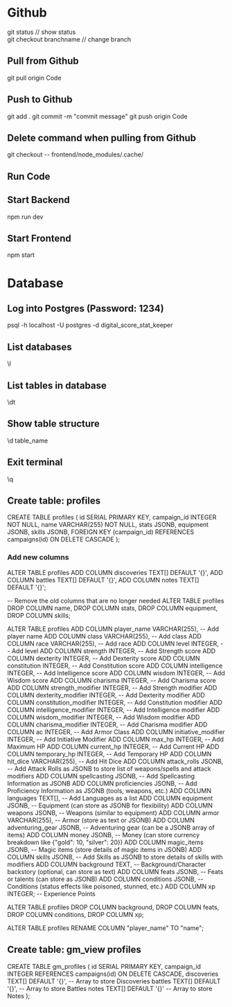 # Github
git status // show status  
git checkout branchname // change branch  
## Pull from Github
git pull origin Code
## Push to Github
git add .
git commit -m "commit message"
git push origin Code

## Delete command when pulling from Github
git checkout -- frontend/node_modules/.cache/

## Run Code
## Start Backend
npm run dev
## Start Frontend
npm start

# Database
## Log into Postgres (Password: 1234)
psql -h localhost -U postgres -d digital_score_stat_keeper
## List databases
\l
## List tables in database
\dt
## Show table structure
\d table_name
## Exit terminal
\q

## Create table: profiles
CREATE TABLE profiles (
  id SERIAL PRIMARY KEY,
  campaign_id INTEGER NOT NULL,
  name VARCHAR(255) NOT NULL,
  stats JSONB,
  equipment JSONB,
  skills JSONB,
  FOREIGN KEY (campaign_id) REFERENCES campaigns(id) ON DELETE CASCADE
);

### Add new columns
ALTER TABLE profiles
ADD COLUMN discoveries TEXT[] DEFAULT '{}',
ADD COLUMN battles TEXT[] DEFAULT '{}',
ADD COLUMN notes TEXT[] DEFAULT '{}';


-- Remove the old columns that are no longer needed
ALTER TABLE profiles
DROP COLUMN name,
DROP COLUMN stats,
DROP COLUMN equipment,
DROP COLUMN skills;



ALTER TABLE profiles
ADD COLUMN player_name VARCHAR(255),  -- Add player name
ADD COLUMN class VARCHAR(255),  -- Add class
ADD COLUMN race VARCHAR(255),  -- Add race
ADD COLUMN level INTEGER,  -- Add level
ADD COLUMN strength INTEGER,  -- Add Strength score
ADD COLUMN dexterity INTEGER,  -- Add Dexterity score
ADD COLUMN constitution INTEGER,  -- Add Constitution score
ADD COLUMN intelligence INTEGER,  -- Add Intelligence score
ADD COLUMN wisdom INTEGER,  -- Add Wisdom score
ADD COLUMN charisma INTEGER,  -- Add Charisma score
ADD COLUMN strength_modifier INTEGER,  -- Add Strength modifier
ADD COLUMN dexterity_modifier INTEGER,  -- Add Dexterity modifier
ADD COLUMN constitution_modifier INTEGER,  -- Add Constitution modifier
ADD COLUMN intelligence_modifier INTEGER,  -- Add Intelligence modifier
ADD COLUMN wisdom_modifier INTEGER,  -- Add Wisdom modifier
ADD COLUMN charisma_modifier INTEGER,  -- Add Charisma modifier
ADD COLUMN ac INTEGER,  -- Add Armor Class
ADD COLUMN initiative_modifier INTEGER,  -- Add Initiative Modifier
ADD COLUMN max_hp INTEGER,  -- Add Maximum HP
ADD COLUMN current_hp INTEGER,  -- Add Current HP
ADD COLUMN temporary_hp INTEGER,  -- Add Temporary HP
ADD COLUMN hit_dice VARCHAR(255),  -- Add Hit Dice
ADD COLUMN attack_rolls JSONB,  -- Add Attack Rolls as JSONB to store list of weapons/spells and attack modifiers
ADD COLUMN spellcasting JSONB,  -- Add Spellcasting Information as JSONB
ADD COLUMN proficiencies JSONB,  -- Add Proficiency Information as JSONB (tools, weapons, etc.)
ADD COLUMN languages TEXT[],  -- Add Languages as a list
ADD COLUMN equipment JSONB,  -- Equipment (can store as JSONB for flexibility)
ADD COLUMN weapons JSONB,  -- Weapons (similar to equipment)
ADD COLUMN armor VARCHAR(255),  -- Armor (store as text or JSONB)
ADD COLUMN adventuring_gear JSONB,  -- Adventuring gear (can be a JSONB array of items)
ADD COLUMN money JSONB,  -- Money (can store currency breakdown like {"gold": 10, "silver": 20})
ADD COLUMN magic_items JSONB,  -- Magic items (store details of magic items in JSONB)
ADD COLUMN skills JSONB,  -- Add Skills as JSONB to store details of skills with modifiers
ADD COLUMN background TEXT,  -- Background/Character backstory (optional, can store as text)
ADD COLUMN feats JSONB,  -- Feats or talents (can store as JSONB)
ADD COLUMN conditions JSONB,  -- Conditions (status effects like poisoned, stunned, etc.)
ADD COLUMN xp INTEGER;  -- Experience Points


ALTER TABLE profiles
DROP COLUMN background,
DROP COLUMN feats,
DROP COLUMN conditions,
DROP COLUMN xp;

ALTER TABLE profiles
RENAME COLUMN "player_name" TO "name";


## Create table: gm_view profiles
CREATE TABLE gm_profiles (
  id SERIAL PRIMARY KEY,
  campaign_id INTEGER REFERENCES campaigns(id) ON DELETE CASCADE,
  discoveries TEXT[] DEFAULT '{}',  -- Array to store Discoveries
  battles TEXT[] DEFAULT '{}',      -- Array to store Battles
  notes TEXT[] DEFAULT '{}'        -- Array to store Notes
);

